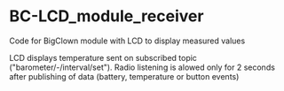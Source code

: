 # BC-LCD_module_receiver
Code for BigClown module with LCD to display measured values

LCD displays temperature sent on subscribed topic ("barometer/-/interval/set"). Radio listening is alowed only for 2 seconds after publishing of data (battery, temperature or button events)
